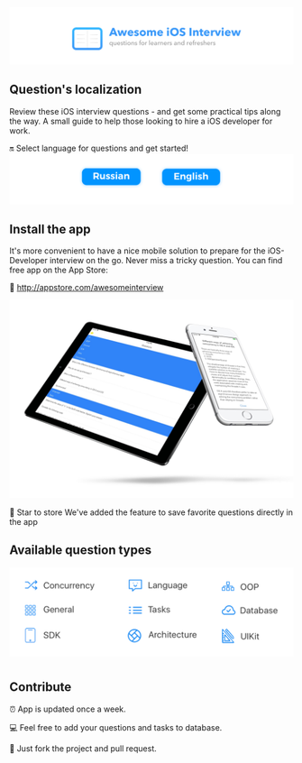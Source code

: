 
<img src="Resources/Main.png">

## Question's localization
Review these iOS interview questions - and get some practical tips along the way.
A small guide to help those looking to hire a iOS developer for work.

🔛 Select language for questions and get started!  
<a href="Resources/Russian.md"><img src="Resources/Artboard-filled-left.png" width=50%></a><a href="Resources/English.md"><img src="Resources/Artboard-filled-right.png" width=50%></a>

## Install the app  
It's more convenient to have a nice mobile solution to prepare for the iOS-Developer interview on the go. Never miss a tricky question. You can find free app on the App Store: 

📲 http://appstore.com/awesomeinterview  
<p align="center"><img src="Resources/Devices.jpg"></p>

🌟 Star to store
We've added the feature to save favorite questions directly in the app

## Available question types
<p align="center"><img src="Resources/Available QA types.png"></p>

#

## Contribute
⏰ App is updated once a week.

💻 Feel free to add your questions and tasks to database.

🚀 Just fork the project and pull request.
